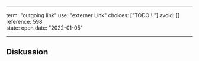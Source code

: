 
---
term:      "outgoing link"
use:       "externer Link"
choices:   ["TODO!!!"]
avoid:     []
reference: 598        
state:     open
date:      "2022-01-05"

---

## Diskussion

